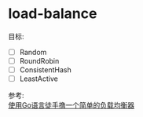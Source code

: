 # load-balance
目标:  

- [ ] Random
- [ ] RoundRobin
- [ ] ConsistentHash
- [ ] LeastActive

参考:  
[使用Go语言徒手撸一个简单的负载均衡器](https://www.infoq.cn/article/h1Yh7631OkQsFfFuVGKT)
